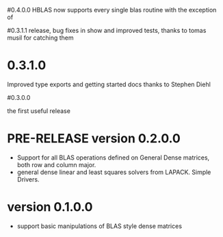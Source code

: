
#0.4.0.0
HBLAS now supports every single blas routine with the exception of

#0.3.1.1
release, bug fixes in show and improved tests, thanks to tomas musil for catching them

# 0.3.1.0
Improved type exports and getting started docs thanks to Stephen Diehl


#0.3.0.0

the first useful release

# PRE-RELEASE version 0.2.0.0
* Support for all BLAS operations defined on General Dense matrices,
both row and column major.
*  general dense linear and least squares solvers from LAPACK. Simple Drivers.

# version 0.1.0.0
* support basic manipulations of BLAS style dense matrices
